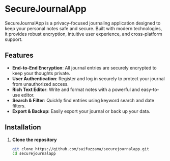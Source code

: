# SecureJournalApp

SecureJournalApp is a privacy-focused journaling application designed to keep your personal notes safe and secure. Built with modern technologies, it provides robust encryption, intuitive user experience, and cross-platform support.

## Features

- **End-to-End Encryption**: All journal entries are securely encrypted to keep your thoughts private.
- **User Authentication**: Register and log in securely to protect your journal from unauthorized access.
- **Rich Text Editor**: Write and format notes with a powerful and easy-to-use editor.
- **Search & Filter**: Quickly find entries using keyword search and date filters.
- **Export & Backup**: Easily export your journal or back up your data.

## Installation

1. **Clone the repository**
   ```bash
   git clone https://github.com/saifuzzama/securejournalapp.git
   cd securejournalapp
